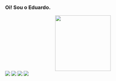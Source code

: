 ### Oi! Sou o Eduardo.

<div align="center">
<img height="180em" src="https://github-readme-stats.vercel.app/api/top-langs/?username=eduardobolive&layout=compact&langs_count=7&theme=default&custom_title=Linguagens mais usadas&card_width=900"/>
</div>

<div> 
  <a href="https://www.instagram.com/edubolive/" target="_blank"><img src="https://img.shields.io/badge/-Instagram-%23E4405F?style=for-the-badge&logo=instagram&logoColor=white" target="_blank"></a>
 	<a href="https://discordapp.com/users/eduardobolive" target="_blank"><img src="https://img.shields.io/badge/Discord-7289DA?style=for-the-badge&logo=discord&logoColor=white" target="_blank"></a> 
  <a href = "mailto:eduardobolive@gmail.com"><img src="https://img.shields.io/badge/-Gmail-%23333?style=for-the-badge&logo=gmail&logoColor=white" target="_blank"></a>
  <a href="https://www.linkedin.com/in/eduardo-oliveira-16046949/" target="_blank"><img src="https://img.shields.io/badge/-LinkedIn-%230077B5?style=for-the-badge&logo=linkedin&logoColor=white" target="_blank"></a> 
 
  
  
</div>

